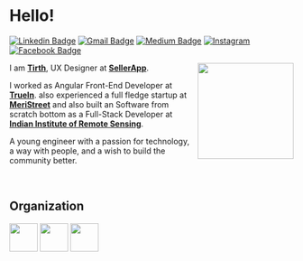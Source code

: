 # Hello! 

[![Linkedin Badge](https://img.shields.io/badge/-LINKEDIN-blue?style=flat-square&logo=Linkedin&logoColor=white&link=https://www.linkedin.com/in/tirthjivani/)](https://www.linkedin.com/in/tirthjivani/) 
[![Gmail Badge](https://img.shields.io/badge/-GMAIL-c14438?style=flat-square&logo=Gmail&logoColor=white&link=mailto:tirthjivani17@gmail.com)](mailto:tirthjivani17@gmail.com)
[![Medium Badge](https://img.shields.io/badge/-MEDIUM-black?style=flat-square&logo=Medium&logoColor=white&link=https://medium.com/@tirthjivani17)](https://medium.com/@tirthjivani17)
<a href="https://www.instagram.com/tirthjivani/" target="_blank"><img src="https://img.shields.io/badge/INSTAGRAM-%23E4405F.svg?&style=flat-square&logo=instagram&logoColor=white" alt="Instagram"></a>
[![Facebook Badge](https://img.shields.io/badge/-FACEBOOK-blue?style=flat-square&logo=Facebook&logoColor=white&link=https://www.facebook.com/tirth.jivani/)](https://www.facebook.com/tirth.jivani/) 


<img align="right" src="https://i.pinimg.com/originals/07/a5/fc/07a5fc8373e2ef544ef3ba3164fdd600.gif" width="170px"></h2>

I am <a href="https://tirthjivani.github.io"><b>Tirth</b></a>, UX Designer at <a href="https://sellerapp.com/"> <b>SellerApp</b></a>.
<br>

I worked as Angular Front-End Developer at <a href="https://truein.com/"><b>TrueIn</b></a>. also experienced a full fledge startup at <a href="https://github.com/meriStreet-Web-App"><b>MeriStreet</b></a> and also built an Software from scratch bottom as a Full-Stack Developer at <a href="https://www.iirs.gov.in/"><b>Indian Institute of Remote Sensing</b></a>.
<br>

A young engineer with a passion for technology, a way with people, and a wish to build the community better.

<br>

## Organization
<code><a href="https://ieee.ahduni.edu.in/" target="_blank"><img height="50" src="https://www.vectorlogo.zone/logos/ieee/ieee-ar21.svg"></a></code>
<code><a href="https://www.iirs.gov.in/" target="_blank"><img height="50" src="https://upload.wikimedia.org/wikipedia/commons/thumb/b/bd/Indian_Space_Research_Organisation_Logo.svg/800px-Indian_Space_Research_Organisation_Logo.svg.png"></a></code>
<code><a href="https://ahduni.edu.in" target="_blank"><img height="50" src="https://ahduni.edu.in/site/assets/files/1/default_logo_final_png.1000x0.webp"></a></code>

